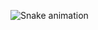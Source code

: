 ![Snake animation](https://github.com/gmchaturvedi1/github-readme/blob/output/github-contribution-snake.svg)
